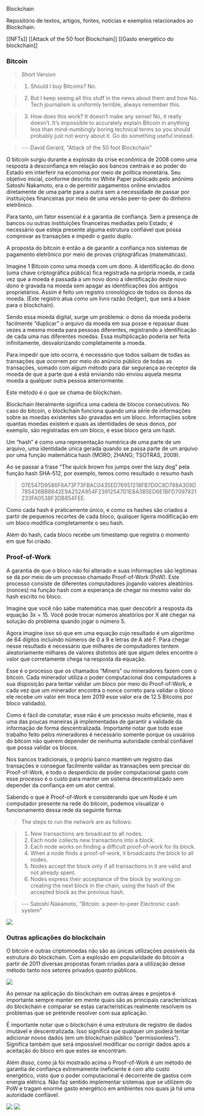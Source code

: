 Blockchain

Repositório de textos, artigos, fontes, notícias e exemplos relacionados ao Blockchain.

[[NFTs]]
[[Attack of the 50 foot Blockchain]]
[[Gasto energético do blockchain]]


### Bitcoin

> Short Version

> 1) Should I buy Bitcoins?
> No.

> 2) But I keep seeing all this stuff in the news about them and how
> No. Tech journalism is uniformly terrible, always remember this.

> 3) How does this work? It doesn’t make any sense!
> No, it really doesn’t. It’s impossible to accurately explain Bitcoin in anything less than mind-numbingly 
> boring technical terms so you should probably just not worry about it. Go do something useful instead.

> --- David Gerard, "Attack of the 50 foot Blockchain"

O bitcoin surgiu durante a explosão da crise econômica de 2008 como uma resposta à desconfiança em relação aos bancos centrais e ao poder do Estado em interferir na economia por meio de política monetária. Seu objetivo inicial, conforme descrito no White Paper publicado pelo anônimo Satoshi Nakamoto, era o de permitir pagamentos online enviados diretamente de uma parte para a outra sem a necessidade de passar por instituições financeiras por meio de uma versão peer-to-peer do dinheiro eletrônico.  

Para tanto, um fator essencial é a garantia de confiança. Sem a presença de bancos ou outras instituições financeiras mediadas pelo Estado, é necessário que esteja presente alguma estrutura confiável que possa comprovar as transações e impedir o gasto duplo. 

A proposta do bitcoin é então a de garantir a confiança nos sistemas de pagamento eletrônico por meio de provas criptográficas (matemáticas). 

Imagine 1 Bitcoin como uma moeda com um dono. A identificação do dono (uma chave criptográfica pública) fica registrada na própria moeda, e cada vez que a moeda é passada a um novo dono a identificação deste novo dono é gravada na moeda sem apagar as identificações dos antigos proprietários. Assim é feito um registro cronológico de todos os donos da moeda. (Este registro atua como um livro razão (ledger), que será a base para o blockchain).

Sendo essa moeda digital, surge um problema: o dono da moeda poderia facilmente “duplicar” o arquivo da moeda em sua posse e repassar duas vezes a mesma moeda para pessoas diferentes, registrando a identificação de cada uma nas diferentes moedas. Essa multiplicação poderia ser feita infinitamente, desvalorizando completamente a moeda. 

Para impedir que isto ocorra, é necessário que todos saibam de todas as transações que ocorrem por meio do anúncio público de todas as transações, somado com algum método para dar segurança ao receptor da moeda de que a parte que a está enviando não enviou aquela mesma moeda a qualquer outra pessoa anteriormente. 

Este método é o que se chama de blockchain.

Blockchain literalmente significa uma cadeia de blocos consecutivos. No caso do bitcoin, o blockchain funciona quando uma série de informações sobre as moedas existentes são gravadas em um bloco. Informações sobre quantas moedas existem e quais as identidades de seus donos, por exemplo, são registradas em um bloco, e esse bloco gera um hash.

Um “hash” é como uma representação numérica de uma parte de um arquivo, uma identidade única gerada quando se passa parte de um arquivo por uma função matemática hash (MORO; ZHANG; TSOTRAS, 2009). 

Ao se passar a frase “The quick brown fox jumps over the lazy dog” pela função hash SHA-512, por exemplo, temos como resultado o resumo hash 
> 07E547D9586F6A73F73FBAC0435ED76951218FB7D0C8D788A309D785436BBB642E9A252A954F23912547D1E8A3B5ED6E1BFD7097821233FA0538F3DB854FEE. 

Como cada hash é praticamente único, e como os hashes são criados a partir de pequenos recortes de cada bloco, qualquer ligeira modificação em um bloco modifica completamente o seu hash. 

Além do hash, cada bloco recebe um timestamp que registra o momento em que foi criado.

### Proof-of-Work

A garantia de que o bloco não foi alterado e suas informações são legítimas se dá por meio de um processo chamado Proof-of-Work (PoW). Este processo consiste de diferentes computadores jogando valores aleatórios (nonces) na função hash com a esperança de chegar no mesmo valor do hash escrito no bloco. 

Imagine que você não sabe matemática mas quer descobrir a resposta da equação 3x = 15. Você pode trocar números aleatórios por X até chegar na solução do problema quando jogar o número 5. 

Agora imagine isso só que em uma equação cujo resultado é um algoritmo de 64 dígitos incluindo números de 0 a 9 e letras de A até F. Para chegar nesse resultado é necessário que milhares de computadores tentem aleatoriamente milhares de valores distintos até que algum deles encontre o valor que corretamente chega na resposta da equação.

Esse é o processo que os chamados “Miners” ou mineradores fazem com o bitcoin. Cada minerador utiliza o poder computacional dos computadores a sua disposição para tentar validar um bloco por meio do Proof-of-Work, e cada vez que um minerador encontra o nonce correto para validar o bloco ele recebe um valor em troca (em 2019 esse valor era de 12.5 Bitcoins por bloco validado).

Como é fácil de constatar, esse não é um processo muito eficiente, mas é uma das poucas maneiras já implementadas de garantir a validade da informação de forma descentralizada. Importante notar que todo esse trabalho feito pelos mineradores é necessário somente porque os usuários do bitcoin não querem depender de nenhuma autoridade central confiável que possa validar os blocos. 

Nos bancos tradicionais, o próprio banco mantém um registro das transações e consegue facilmente validar as transações sem precisar do Proof-of-Work, e todo o desperdício de poder computacional gasto com esse processo é o custo para manter um sistema descentralizado sem depender da confiança em um ator central. 

Sabendo o que é Proof-of-Work e considerando que um Node é um computador presente na rede do bitcoin, podemos visualizar o funcionamento dessa rede da seguinte forma:

> The steps to run the network are as follows:

> 1) New transactions are broadcast to all nodes.
> 2) Each node collects new transactions into a block.
> 3) Each node works on finding a difficult proof-of-work for its block.
> 4) When a node finds a proof-of-work, it broadcasts the block to all nodes.
> 5) Nodes accept the block only if all transactions in it are valid and not already spent.
> 6) Nodes express their acceptance of the block by working on creating the next block in the chain, using the hash of the accepted block as the previous hash.

> --- Satoshi Nakamoto, "Bitcoin: a peer-to-peer Electronic cash system"

<img src="/assets/bloco.png"/>

### Outras aplicações do blockchain

O bitcoin e outras criptomoedas não são as únicas utilizações possíveis da estrutura do blockchain. Com a explosão em popularidade do bitcoin a partir de 2011 diversas propostas foram criadas para a utilização desse método tanto nos setores privados quanto públicos. 

<img src="/assets/propostas.png"/>

Ao pensar na aplicação do blockchain em outras áreas e projetos é importante sempre manter em mente quais são as principais características do blockchain e comparar se estas características realmente resolvem os problemas que se pretende resolver com sua aplicação.

É importante notar que o blockchain é uma estrutura de registro de dados imutável e descentralizada. Isso significa que qualquer um poderá tentar adicionar novos dados (em um blockchain público “permissionless”). Significa também que será impossível modificar ou corrigir dados após a aceitação do bloco em que estes se encontram. 

Além disso, como já foi mostrado acima o Proof-of-Work é um método de garantia de confiança extremamente ineficiente é com alto custo energético, visto que o poder computacional é decorrente de gastos com energia elétrica. Não faz sentido implementar sistemas que se utilizem do PoW e tragam enorme gasto energético em ambientes nos quais já há uma autoridade confiável. 

<img src="/assets/flow1.jpg"/>     <img src="/assets/flowchart.png"/>
